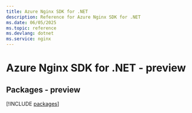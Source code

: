 ```yaml
---
title: Azure Nginx SDK for .NET
description: Reference for Azure Nginx SDK for .NET
ms.date: 06/05/2025
ms.topic: reference
ms.devlang: dotnet
ms.service: nginx
---
```

# Azure Nginx SDK for .NET - preview
## Packages - preview
[!INCLUDE [packages](nginx-index.md)]